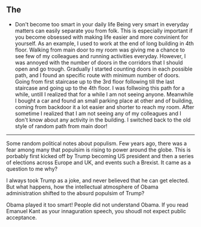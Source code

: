 ## The 

* Don't become too smart in your daily life
Being very smart in everyday matters can easily separate you from folk. This is especially important if you become obsessed with making life easier and more convinient for yourself. As an example, I used to work at the end of long building in 4th floor. Walking from main door to my room was giving me a chance to see few of my colleagues and running activities everyday. However, I was annoyed with the number of doors in the corridors that I should open and go trough. Gradually I started counting doors in each possible path, and I found an specific route with minimum number of doors. Going from first staircase up to the 3rd floor following till the last staircase and going up to the 4th floor. I was follwoing this path for a while, untill I realized that for a while I am not seeing anyone. Meanwhile I bought a car and found an small parking place at other and of building, coming from backdoor it a lot easier and shorter to reach my room. After sometime I realized that I am not seeing any of my colleagues and I don't know about any activity in  the building. I switched back to the old style of random path from main door!

-------------------------------------------------------------

Some random political notes about populism. Few years ago, there was a fear among many that populsim is rising to power around the globe. This is porbably first kicked off by Trump becoming US president and then a series of elections across Europe and UK, and events such a Brexist. It came as a question to me why? 

I always took Trump as a joke, and never believed that he can get elected. But what happens, how the intellectual atmosphere of Obama administration shifted to the absurd populsim of Trump? 

Obama played it too smart! People did not understand Obama. If you read Emanuel Kant as your innaguration speech, you shoudl not expect public acceptance.


